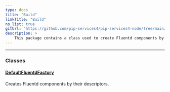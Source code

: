 ```yaml
---
type: docs
title: "Build"
linkTitle: "Build"
no_list: true
gitUrl: "https://github.com/pip-services4/pip-services4-node/tree/main/pip-services4-fluentd-node"
description: >
    This package contains a class used to create Fluentd components by their descriptors.
---
```

---
<div class="module-body"> 

### Classes

#### [DefaultFluentdFactory](default_fluentd_factory)
Creates Fluentd components by their descriptors.


</div>

